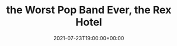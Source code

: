 ---
templateKey: event
id: 757F9A43-526A-86E8-259C-05A27DE4C16E
date: 2021-07-23T19:00:00+00:00
eventTime: 7pm
title: the Worst Pop Band Ever, the Rex Hotel
artist: the Worst Pop Band Ever
city: Toronto
venue: the Rex Hotel
group: The Worst Pop Band Ever
guests: Rebecca Hennessy
---